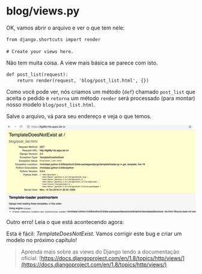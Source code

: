 # blog/views.py

OK, vamos abrir o arquivo e ver o que tem nele:

```text
from django.shortcuts import render

# Create your views here.
```

Não tem muita coisa. A view mais básica se parece com isto.

```text
def post_list(request):
    return render(request, 'blog/post_list.html', {})
```

Como você pode ver, nós criamos um método \(`def`\) chamado `post_list` que aceita o pedido e `retorna` um método `render` será processado \(para montar\) nosso modelo `blog/post_list.html`.

Salve o arquivo, vá para seu endereço e veja o que temos.

![](../.gitbook/assets/template_does_not_exist.png)

Outro erro! Leia o que está acontecendo agora:

Esta é fácil: _TemplateDoesNotExist_. Vamos corrigir este bug e criar um modelo no próximo capítulo!

> Aprenda mais sobre as views do Django lendo a documentação oficial: [https://docs.djangoproject.com/en/1.8/topics/http/views/](https://docs.djangoproject.com/en/1.8/topics/http/views/)

